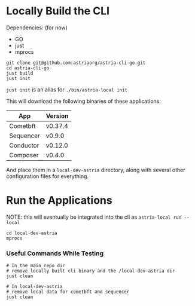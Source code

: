 # Locally Build the CLI

Dependencies: (for now)

- GO
- just
- mprocs

```
git clone git@github.com:astriaorg/astria-cli-go.git
cd astria-cli-go
just build
just init
```

`just init` is an alias for `./bin/astria-local init`

This will download the following binaries of these applications:

| App       | Version |
| --------- | ------- |
| Cometbft  | v0.37.4 |
| Sequencer | v0.9.0  |
| Conductor | v0.12.0 |
| Composer  | v0.4.0  |

And place them in a `local-dev-astria` directory, along with several other
configuration files for everything.

# Run the Applications

NOTE: this will eventually be integrated into the cli as `astria-local run --local`

```
cd local-dev-astria
mprocs
```

### Useful Commands While Testing

```
# In the main repo dir
# remove locally built cli binary and the /local-dev-astria dir
just clean

# In local-dev-astria
# remove local data for cometbft and sequencer
just clean
```
